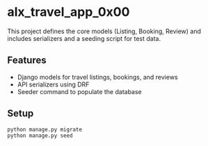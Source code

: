 # alx_travel_app_0x00

This project defines the core models (Listing, Booking, Review) and includes serializers and a seeding script for test data.

## Features

- Django models for travel listings, bookings, and reviews
- API serializers using DRF
- Seeder command to populate the database

## Setup

```bash
python manage.py migrate
python manage.py seed
